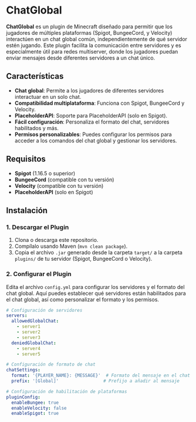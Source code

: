 # ChatGlobal

**ChatGlobal** es un plugin de Minecraft diseñado para permitir que los jugadores de múltiples plataformas (Spigot, BungeeCord, y Velocity) interactúen en un chat global común, independientemente de qué servidor estén jugando. Este plugin facilita la comunicación entre servidores y es especialmente útil para redes multiserver, donde los jugadores puedan enviar mensajes desde diferentes servidores a un chat único.

## Características

- **Chat global**: Permite a los jugadores de diferentes servidores interactuar en un solo chat.
- **Compatibilidad multiplataforma**: Funciona con Spigot, BungeeCord y Velocity.
- **PlaceholderAPI**: Soporte para PlaceholderAPI (solo en Spigot).
- **Fácil configuración**: Personaliza el formato del chat, servidores habilitados y más.
- **Permisos personalizables**: Puedes configurar los permisos para acceder a los comandos del chat global y gestionar los servidores.

## Requisitos

- **Spigot** (1.16.5 o superior)
- **BungeeCord** (compatible con tu versión)
- **Velocity** (compatible con tu versión)
- **PlaceholderAPI** (solo en Spigot)

## Instalación

### 1. Descargar el Plugin

1. Clona o descarga este repositorio.
2. Compílalo usando Maven (`mvn clean package`).
3. Copia el archivo `.jar` generado desde la carpeta `target/` a la carpeta `plugins/` de tu servidor (Spigot, BungeeCord o Velocity).

### 2. Configurar el Plugin

Edita el archivo `config.yml` para configurar los servidores y el formato del chat global. Aquí puedes establecer qué servidores están habilitados para el chat global, así como personalizar el formato y los permisos.

```yaml
# Configuración de servidores
servers:
  allowedGlobalChat:
    - server1
    - server2
    - server3
  deniedGlobalChat:
    - server4
    - server5

# Configuración de formato de chat
chatSettings:
  format: '{PLAYER_NAME}: {MESSAGE}'  # Formato del mensaje en el chat global
  prefix: '[Global]'                 # Prefijo a añadir al mensaje

# Configuración de habilitación de plataformas
pluginConfig:
  enableBungee: true
  enableVelocity: false
  enableSpigot: true
